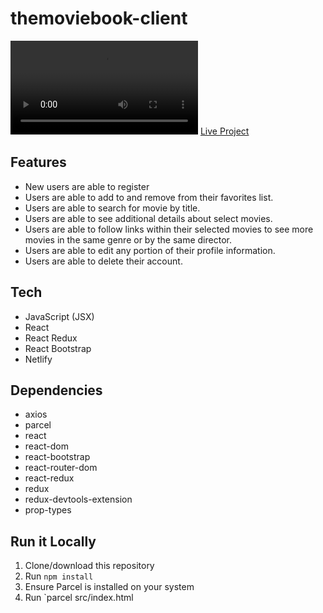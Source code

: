 # themoviebook-client

![themoviebook-demo](./src/demo/theMovieBook-react-demo.mp4)
[Live Project](https://themoviebook.netlify.app/)

## Features

- New users are able to register
- Users are able to add to and remove from their favorites list.
- Users are able to search for movie by title.
- Users are able to see additional details about select movies.
- Users are able to follow links within their selected movies to see more movies in the same genre or by the same director.
- Users are able to edit any portion of their profile information.
- Users are able to delete their account.

## Tech

- JavaScript (JSX)
- React
- React Redux
- React Bootstrap
- Netlify

## Dependencies

- axios
- parcel
- react
- react-dom
- react-bootstrap
- react-router-dom
- react-redux
- redux
- redux-devtools-extension
- prop-types

## Run it Locally

1. Clone/download this repository
2. Run `npm install`
3. Ensure Parcel is installed on your system
4. Run `parcel src/index.html

